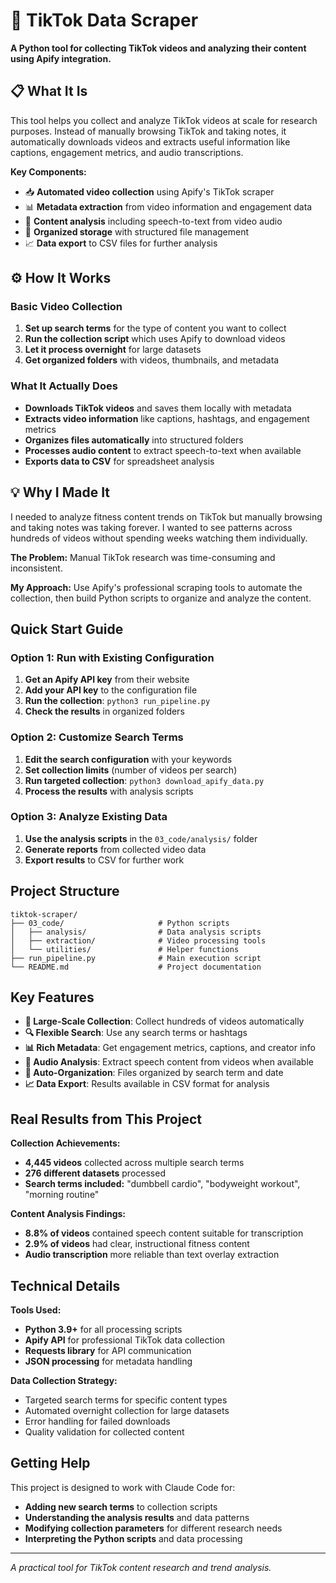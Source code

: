 # 📱 TikTok Data Scraper

**A Python tool for collecting TikTok videos and analyzing their content using Apify integration.**

## 📋 What It Is

This tool helps you collect and analyze TikTok videos at scale for research purposes. Instead of manually browsing TikTok and taking notes, it automatically downloads videos and extracts useful information like captions, engagement metrics, and audio transcriptions.

**Key Components:**
- 📥 **Automated video collection** using Apify's TikTok scraper
- 📊 **Metadata extraction** from video information and engagement data
- 🎵 **Content analysis** including speech-to-text from video audio
- 📁 **Organized storage** with structured file management
- 📈 **Data export** to CSV files for further analysis

## ⚙️ How It Works

### Basic Video Collection
1. **Set up search terms** for the type of content you want to collect
2. **Run the collection script** which uses Apify to download videos
3. **Let it process overnight** for large datasets
4. **Get organized folders** with videos, thumbnails, and metadata

### What It Actually Does
- **Downloads TikTok videos** and saves them locally with metadata
- **Extracts video information** like captions, hashtags, and engagement metrics
- **Organizes files automatically** into structured folders
- **Processes audio content** to extract speech-to-text when available
- **Exports data to CSV** for spreadsheet analysis

## 💡 Why I Made It

I needed to analyze fitness content trends on TikTok but manually browsing and taking notes was taking forever. I wanted to see patterns across hundreds of videos without spending weeks watching them individually.

**The Problem:** Manual TikTok research was time-consuming and inconsistent.

**My Approach:** Use Apify's professional scraping tools to automate the collection, then build Python scripts to organize and analyze the content.

## Quick Start Guide

### Option 1: Run with Existing Configuration
1. **Get an Apify API key** from their website
2. **Add your API key** to the configuration file
3. **Run the collection**: `python3 run_pipeline.py`
4. **Check the results** in organized folders

### Option 2: Customize Search Terms
1. **Edit the search configuration** with your keywords
2. **Set collection limits** (number of videos per search)
3. **Run targeted collection**: `python3 download_apify_data.py`
4. **Process the results** with analysis scripts

### Option 3: Analyze Existing Data
1. **Use the analysis scripts** in the `03_code/analysis/` folder
2. **Generate reports** from collected video data
3. **Export results** to CSV for further work

## Project Structure

```
tiktok-scraper/
├── 03_code/                     # Python scripts
│   ├── analysis/                # Data analysis scripts
│   ├── extraction/              # Video processing tools
│   └── utilities/               # Helper functions
├── run_pipeline.py              # Main execution script
└── README.md                    # Project documentation
```

## Key Features

- **📱 Large-Scale Collection**: Collect hundreds of videos automatically
- **🔍 Flexible Search**: Use any search terms or hashtags
- **📊 Rich Metadata**: Get engagement metrics, captions, and creator info
- **🎵 Audio Analysis**: Extract speech content from videos when available
- **📁 Auto-Organization**: Files organized by search term and date
- **📈 Data Export**: Results available in CSV format for analysis

## Real Results from This Project

**Collection Achievements:**
- **4,445 videos** collected across multiple search terms
- **276 different datasets** processed
- **Search terms included:** "dumbbell cardio", "bodyweight workout", "morning routine"

**Content Analysis Findings:**
- **8.8% of videos** contained speech content suitable for transcription
- **2.9% of videos** had clear, instructional fitness content
- **Audio transcription** more reliable than text overlay extraction

## Technical Details

**Tools Used:**
- **Python 3.9+** for all processing scripts
- **Apify API** for professional TikTok data collection
- **Requests library** for API communication
- **JSON processing** for metadata handling

**Data Collection Strategy:**
- Targeted search terms for specific content types
- Automated overnight collection for large datasets
- Error handling for failed downloads
- Quality validation for collected content

## Getting Help

This project is designed to work with Claude Code for:
- **Adding new search terms** to collection scripts
- **Understanding the analysis results** and data patterns
- **Modifying collection parameters** for different research needs
- **Interpreting the Python scripts** and data processing

---

*A practical tool for TikTok content research and trend analysis.*